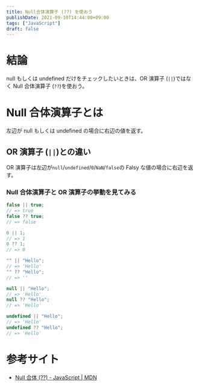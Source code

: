 ```yaml
---
title: Null合体演算子 (??) を使おう
publishDate: 2021-09-10T14:44:00+09:00
tags: ["JavaScript"]
draft: false
---
```


# 結論

null もしくは undefined だけをチェックしたいときは、OR 演算子 (`||`)ではなく Null 合体演算子 (`??`)を使おう。

# Null 合体演算子とは

左辺が null もしくは undefined の場合に右辺の値を返す。

## OR 演算子 (`||`)との違い

OR 演算子は左辺が`null`/`undefined`/`0`/`NaN`/`false`の Falsy な値の場合に右辺を返す。

### Null 合体演算子と OR 演算子の挙動を見てみる

```js
false || true;
// => true
false ?? true;
// => false

0 || 1;
// => 1
0 ?? 1;
// => 0

"" || "Hello";
// => 'Hello'
"" ?? "Hello";
// => ''

null || "Hello";
// => 'Hello'
null ?? "Hello";
// => 'Hello'

undefined || "Hello";
// => 'Hello'
undefined ?? "Hello";
// => 'Hello'
```

# 参考サイト

- [Null 合体 (??) - JavaScript | MDN](https://developer.mozilla.org/ja/docs/Web/JavaScript/Reference/Operators/Nullish_coalescing_operator)
